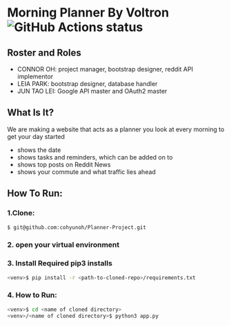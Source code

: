 # Morning Planner By Voltron <img alt="GitHub Actions status" src="https://github.com/cohyunoh/Planner-Project/workflows/Python%20application/badge.svg">

## Roster and Roles
 * CONNOR OH: project manager, bootstrap designer, reddit API implementor
 * LEIA PARK: bootstrap designer, database handler
 * JUN TAO LEI: Google API master and OAuth2 master

## What Is It?
We are making a website that acts as a planner you look at every morning to get your day started
* shows the date
* shows tasks and reminders, which can be added on to
* shows top posts on Reddit News
* shows your commute and what traffic lies ahead

## How To Run:

### 1.Clone:
```bash
$ git@github.com:cohyunoh/Planner-Project.git
```
### 2. open your virtual environment

### 3. Install Required pip3 installs
```bash
<venv>$ pip install -r <path-to-cloned-repo>/requirements.txt
```

### 4. How to Run:
```bash
<venv>$ cd <name of cloned directory>
<venv>/<name of cloned directory>$ python3 app.py 
```


